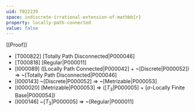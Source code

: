 ```yaml
---
uid: T022239
space: indiscrete-irrational-extension-of-mathbb{r}
property: locally-path-connected
value: false
---
```

[[Proof]]

* [T000822] [Totally Path Disconnected|P000046]
* [T000818] [Regular|P000011]
* [I000089] ([Locally Path Connected|P000042] + ~[Discrete|P000052]) => ~[Totally Path Disconnected|P000046]
* [I000143] ~[Discrete|P000052] => ~[Metrizable|P000053]
* [I000020] [Metrizable|P000053] => ([$T_3$|P000005] + [$\sigma$-Locally Finite Base|P000054])
* [I000146] ~[$T_3$|P000005] => ~[Regular|P000011]

